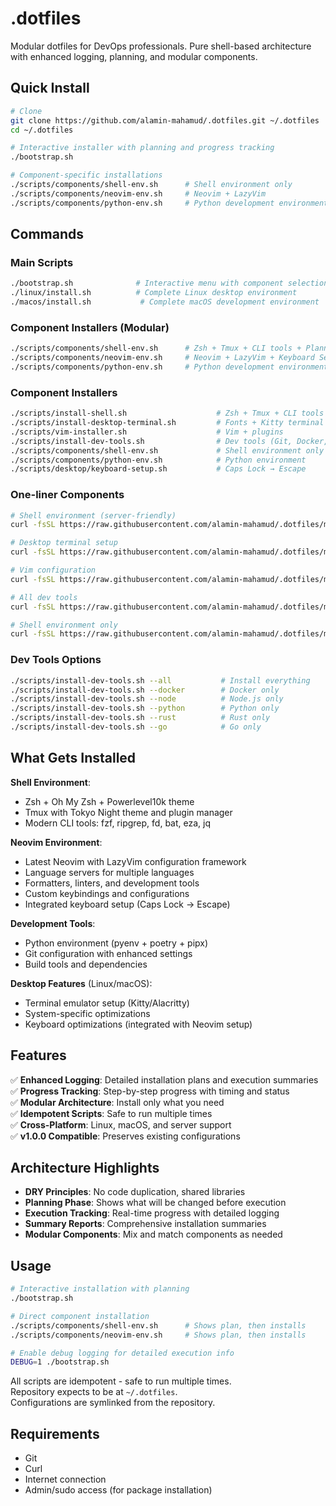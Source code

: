 # .dotfiles

Modular dotfiles for DevOps professionals. Pure shell-based architecture with enhanced logging, planning, and modular components.

## Quick Install

```bash
# Clone
git clone https://github.com/alamin-mahamud/.dotfiles.git ~/.dotfiles
cd ~/.dotfiles

# Interactive installer with planning and progress tracking
./bootstrap.sh

# Component-specific installations
./scripts/components/shell-env.sh      # Shell environment only
./scripts/components/neovim-env.sh     # Neovim + LazyVim
./scripts/components/python-env.sh     # Python development environment
```

## Commands

### Main Scripts
```bash
./bootstrap.sh              # Interactive menu with component selection
./linux/install.sh          # Complete Linux desktop environment
./macos/install.sh           # Complete macOS development environment
```

### Component Installers (Modular)
```bash
./scripts/components/shell-env.sh      # Zsh + Tmux + CLI tools + Planning
./scripts/components/neovim-env.sh     # Neovim + LazyVim + Keyboard Setup
./scripts/components/python-env.sh     # Python development environment
```

### Component Installers
```bash
./scripts/install-shell.sh                    # Zsh + Tmux + CLI tools
./scripts/install-desktop-terminal.sh         # Fonts + Kitty terminal
./scripts/vim-installer.sh                    # Vim + plugins
./scripts/install-dev-tools.sh                # Dev tools (Git, Docker, Node, Python, etc.)
./scripts/components/shell-env.sh             # Shell environment only
./scripts/components/python-env.sh            # Python environment
./scripts/desktop/keyboard-setup.sh           # Caps Lock → Escape
```

### One-liner Components
```bash
# Shell environment (server-friendly)
curl -fsSL https://raw.githubusercontent.com/alamin-mahamud/.dotfiles/master/scripts/install-shell.sh | bash

# Desktop terminal setup
curl -fsSL https://raw.githubusercontent.com/alamin-mahamud/.dotfiles/master/scripts/install-desktop-terminal.sh | bash

# Vim configuration
curl -fsSL https://raw.githubusercontent.com/alamin-mahamud/.dotfiles/master/scripts/vim-installer.sh | bash

# All dev tools
curl -fsSL https://raw.githubusercontent.com/alamin-mahamud/.dotfiles/master/scripts/install-dev-tools.sh | bash

# Shell environment only
curl -fsSL https://raw.githubusercontent.com/alamin-mahamud/.dotfiles/master/scripts/components/shell-env.sh | bash
```

### Dev Tools Options
```bash
./scripts/install-dev-tools.sh --all           # Install everything
./scripts/install-dev-tools.sh --docker        # Docker only
./scripts/install-dev-tools.sh --node          # Node.js only
./scripts/install-dev-tools.sh --python        # Python only
./scripts/install-dev-tools.sh --rust          # Rust only
./scripts/install-dev-tools.sh --go            # Go only
```

## What Gets Installed

**Shell Environment**: 
- Zsh + Oh My Zsh + Powerlevel10k theme
- Tmux with Tokyo Night theme and plugin manager
- Modern CLI tools: fzf, ripgrep, fd, bat, eza, jq

**Neovim Environment**:
- Latest Neovim with LazyVim configuration framework
- Language servers for multiple languages
- Formatters, linters, and development tools
- Custom keybindings and configurations
- Integrated keyboard setup (Caps Lock → Escape)

**Development Tools**:
- Python environment (pyenv + poetry + pipx)
- Git configuration with enhanced settings
- Build tools and dependencies

**Desktop Features** (Linux/macOS):
- Terminal emulator setup (Kitty/Alacritty)
- System-specific optimizations
- Keyboard optimizations (integrated with Neovim setup)

## Features

✅ **Enhanced Logging**: Detailed installation plans and execution summaries  
✅ **Progress Tracking**: Step-by-step progress with timing and status  
✅ **Modular Architecture**: Install only what you need  
✅ **Idempotent Scripts**: Safe to run multiple times  
✅ **Cross-Platform**: Linux, macOS, and server support  
✅ **v1.0.0 Compatible**: Preserves existing configurations  

## Architecture Highlights

- **DRY Principles**: No code duplication, shared libraries
- **Planning Phase**: Shows what will be changed before execution
- **Execution Tracking**: Real-time progress with detailed logging
- **Summary Reports**: Comprehensive installation summaries
- **Modular Components**: Mix and match components as needed

## Usage

```bash
# Interactive installation with planning
./bootstrap.sh

# Direct component installation
./scripts/components/shell-env.sh      # Shows plan, then installs
./scripts/components/neovim-env.sh     # Shows plan, then installs

# Enable debug logging for detailed execution info
DEBUG=1 ./bootstrap.sh
```

All scripts are idempotent - safe to run multiple times.  
Repository expects to be at `~/.dotfiles`.  
Configurations are symlinked from the repository.

## Requirements

- Git
- Curl  
- Internet connection
- Admin/sudo access (for package installation)
